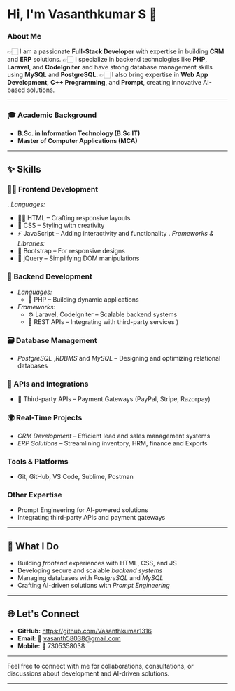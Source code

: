 # Hi, I'm Vasanthkumar S 👋  

### About Me  
👉🏻 I am a passionate **Full-Stack Developer** with expertise in building **CRM** and **ERP** solutions.
👉🏻 I specialize in backend technologies like **PHP**, **Laravel**, and **CodeIgniter** and have strong database management skills using **MySQL** and **PostgreSQL**. 
👉🏻 I also bring expertise in **Web App Development**, **C++ Programming**, and **Prompt**, creating innovative AI-based solutions.  

---

### 🎓 Academic Background  
- **B.Sc. in Information Technology (B.Sc IT)**  
- **Master of Computer Applications (MCA)**  

---

## ✨ Skills  

### 👨‍💻 Frontend Development  
. *Languages:*  
  - 👨‍🎨 HTML – Crafting responsive layouts  
  - 🎨 CSS – Styling with creativity  
  - ⚡ JavaScript – Adding interactivity and functionality 
. *Frameworks & Libraries:*  
  - 🌟 Bootstrap – For responsive designs  
  - 🚀 jQuery – Simplifying DOM manipulations    

### 🔧 Backend Development  
- *Languages:*  
  - 🐘 PHP – Building dynamic applications
- *Frameworks:*  
  - ⚙️ Laravel, CodeIgniter – Scalable backend systems  
  - 🔗 REST APIs – Integrating with third-party services )  

### 🗃️ Database Management  
- *PostgreSQL* ,*RDBMS* and *MySQL* – Designing and optimizing relational databases  

### 🔌 APIs and Integrations  
- 🤝 Third-party APIs – Payment Gateways (PayPal, Stripe, Razorpay)

### 🌍 Real-Time Projects  
- *CRM Development* – Efficient lead and sales management systems  
- *ERP Solutions* – Streamlining inventory, HRM, finance and Exports  

### Tools & Platforms  
- Git, GitHub, VS Code, Sublime, Postman  

### Other Expertise  
- Prompt Engineering for AI-powered solutions  
- Integrating third-party APIs and payment gateways  

---

## 🌟 What I Do  
- Building *frontend* experiences with HTML, CSS, and JS  
- Developing secure and scalable *backend systems*  
- Managing databases with *PostgreSQL* and *MySQL*  
- Crafting AI-driven solutions with *Prompt Engineering*  

---

## 🌐 Let's Connect  
- **GitHub:** https://github.com/Vasanthkumar1316  
- **Email:** 📧 vasanth58038@gmail.com
- **Mobile:** 📱 7305358038

---

Feel free to connect with me for collaborations, consultations, or discussions about development and AI-driven solutions.  

---
